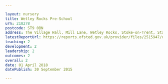 ```yaml
---

layout: nursery
title: Wetley Rocks Pre-School
urn: 218278
postcode: ST9 0BN
address: The Village Hall, Mill Lane, Wetley Rocks, Stoke-on-Trent, Staffordshire, ST9 0BN
latestReportUrl: https://reports.ofsted.gov.uk/provider/files/2515947/urn/218278.pdf
teaching: 2
development: 2
leadership: 2
outcomes: 2
overall: 2
date: 01 April 2018 
datePublish: 30 September 2015

---
```

